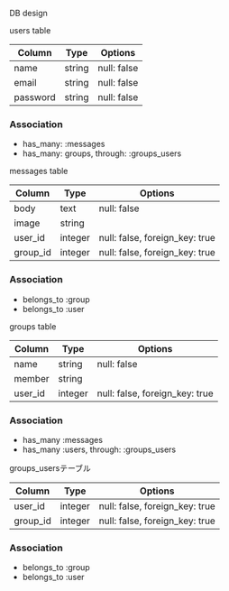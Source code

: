 DB design

users table

|Column|Type|Options|
|------|----|-------|
|name|string|null: false|
|email|string|null: false|
|password|string|null: false|

### Association
- has_many: :messages
- has_many: groups, through: :groups_users

messages table

|Column|Type|Options|
|------|----|-------|
|body|text|null: false|
|image|string||
|user_id|integer|null: false, foreign_key: true|
|group_id|integer|null: false, foreign_key: true|

### Association
- belongs_to :group
- belongs_to :user

groups table

|Column|Type|Options|
|------|----|-------|
|name|string|null: false|
|member|string||
|user_id|integer|null: false, foreign_key: true|

### Association
- has_many :messages
- has_many :users, through: :groups_users

groups_usersテーブル

|Column|Type|Options|
|------|----|-------|
|user_id|integer|null: false, foreign_key: true|
|group_id|integer|null: false, foreign_key: true|

### Association
- belongs_to :group
- belongs_to :user
